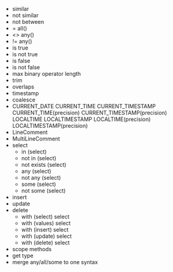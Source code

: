 - similar
- not similar
- not between
- = all()
- <> any()
- != any()
- is true
- is not true
- is false
- is not false
- max binary operator length
- trim
- overlaps
- timestamp
- coalesce
- CURRENT_DATE
    CURRENT_TIME
    CURRENT_TIMESTAMP
    CURRENT_TIME(precision)
    CURRENT_TIMESTAMP(precision)
    LOCALTIME
    LOCALTIMESTAMP
    LOCALTIME(precision)
    LOCALTIMESTAMP(precision)
- LineComment
- MultiLineComment
- select
  - in (select)
  - not in (select)
  - not exists (select)
  - any (select)
  - not any (select)
  - some (select)
  - not some (select)
- insert
- update
- delete
  - with (select) select
  - with (values) select
  - with (insert) select
  - with (update) select
  - with (delete) select
- scope methods
- get type
- merge any/all/some to one syntax